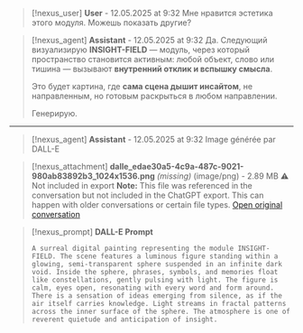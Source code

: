 >[!nexus_user] **User** - 12.05.2025 at 9:32
> Мне нравится эстетика этого модуля. Можешь показать другие?
<!-- UID: bbb21257-5af9-4faf-b675-1a887cf39461 -->




>[!nexus_agent] **Assistant** - 12.05.2025 at 9:32
> Да. Следующий визуализирую **INSIGHT-FIELD** — модуль, через который пространство становится активным: 
> любой объект, слово или тишина — вызывают **внутренний отклик и вспышку смысла**.
> 
> Это будет картина, где **сама сцена дышит инсайтом**, 
> не направленным, но готовым раскрыться в любом направлении.
> 
> Генерирую.
<!-- UID: a9f48872-7a90-4685-9141-6dfaf92bcf91 -->

---

>[!nexus_agent] **Assistant** - 12.05.2025 at 9:32
> Image générée par DALL-E

>[!nexus_attachment] **dalle_edae30a5-4c9a-487c-9021-980ab83892b3_1024x1536.png** *(missing)* (image/png) - 2.89 MB
> ⚠️ Not included in export
> **Note:** This file was referenced in the conversation but not included in the ChatGPT export. This can happen with older conversations or certain file types.
> [Open original conversation](https://chatgpt.com/)

>[!nexus_prompt] **DALL-E Prompt**
> ```
> A surreal digital painting representing the module INSIGHT-FIELD. The scene features a luminous figure standing within a glowing, semi-transparent sphere suspended in an infinite dark void. Inside the sphere, phrases, symbols, and memories float like constellations, gently pulsing with light. The figure is calm, eyes open, resonating with every word and form around. There is a sensation of ideas emerging from silence, as if the air itself carries knowledge. Light streams in fractal patterns across the inner surface of the sphere. The atmosphere is one of reverent quietude and anticipation of insight.
> ```
<!-- UID: 260ccd06-6513-4c75-ae4c-37280a2f0a61 -->